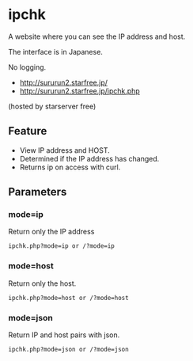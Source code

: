 # ipchk

A website where you can see the IP address and host.

The interface is in Japanese.

No logging.

- http://sururun2.starfree.jp/
- http://sururun2.starfree.jp/ipchk.php

(hosted by starserver free)

## Feature
- View IP address and HOST.
- Determined if the IP address has changed.
- Returns ip on access with curl.

## Parameters

### mode=ip

Return only the IP address

``` ipchk.php?mode=ip or /?mode=ip ```

### mode=host

Return only the host.

``` ipchk.php?mode=host or /?mode=host ```

### mode=json

Return IP and host pairs with json.

``` ipchk.php?mode=json or /?mode=json ```
